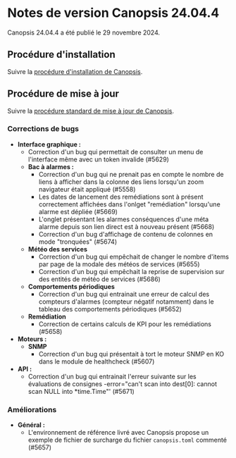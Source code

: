 # Notes de version Canopsis 24.04.4

Canopsis 24.04.4 a été publié le 29 novembre 2024. 

## Procédure d'installation

Suivre la [procédure d'installation de Canopsis](../guide-administration/installation/index.md). 

## Procédure de mise à jour

Suivre la [procédure standard de mise à jour de Canopsis](../guide-administration/mise-a-jour/index.md).

### Corrections de bugs

*  **Interface graphique :**
    * Correction d'un bug qui permettait de consulter un menu de l'interface même avec un token invalide (#5629)
    * **Bac à alarmes :**
        * Correction d'un bug qui ne prenait pas en compte le nombre de liens à afficher dans la colonne des liens lorsqu'un zoom navigateur était appliqué (#5558)
        * Les dates de lancement des remédiations sont à présent correctement affichées dans l'onlget "remédiation" lorsqu'une alarme est dépliée (#5669)
        * L'onglet présentant les alarmes conséquences d'une méta alarme depuis son lien direct est à nouveau présent (#5668)
        * Correction d'un bug d'affichage de contenu de colonnes en mode "tronquées" (#5674)
    * **Météo des services**
        * Correction d'un bug qui empêchait de changer le nombre d'items par page de la modale des météos de services (#5655)
        * Correction d'un bug qui empêchait la reprise de supervision sur des entités de météo de services (#5686)
    * **Comportements périodiques**
        * Correction d'un bug qui entrainait une erreur de calcul des compteurs d'alarmes (compteur négatif notamment) dans le tableau des comportements périodiques (#5652)
    * **Remédiation**
        * Correction de certains calculs de KPI pour les remédiations (#5658)
*  **Moteurs :**
    * **SNMP**
        * Correction d'un bug qui présentait à tort le moteur SNMP en KO dans le module de healthcheck (#5607)
*  **API :**
    * Correction d'un bug qui entrainait l'erreur suivante sur les évaluations de consignes -error="can't scan into dest[0]: cannot scan NULL into *time.Time"' (#5671)

### Améliorations

*  **Général :**
    * L'environnement de référence livré avec Canopsis propose un exemple de fichier de surcharge du fichier `canopsis.toml` commenté (#5657)
